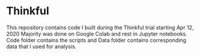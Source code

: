 # Thinkful
This repository contains code I built during the Thinkful trial starting Apr 12, 2020
Majority was done on Google Colab and rest in Jupyter notebooks.
Code folder contains the scripts and Data folder contains corresponding data that I used for analysis. 

